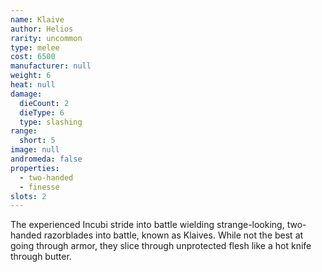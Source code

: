 ```yaml
---
name: Klaive
author: Helios
rarity: uncommon
type: melee
cost: 6500
manufacturer: null
weight: 6
heat: null
damage:
  dieCount: 2
  dieType: 6
  type: slashing
range:
  short: 5
image: null
andromeda: false
properties:
  - two-handed
  - finesse
slots: 2
---
```

The experienced Incubi stride into battle wielding strange-looking, two-handed razorblades into battle, known as
Klaives. While not the best at going through armor, they slice through unprotected flesh like a hot knife through butter.
